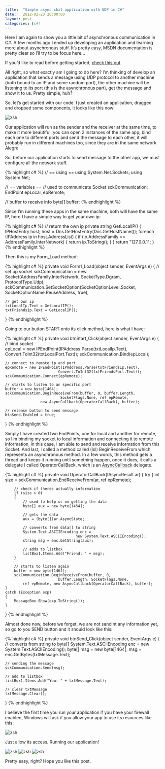 ```yaml
---
title:  "Simple async chat application with UDP in C#"
date:   2012-02-20 20:00:00
layout: post
categories: [c#]
---
```


 Here I am again to show you a little bit of asynchronous communication in C#. A few months ago I ended up developing an application and learning more about asynchronous stuff. It’s pretty easy, MSDN documentation is pretty clear so I’ll try to be focus here...
 <!--more-->

 If you’d like to read before getting started, [check this out][doc].

 All right, so what exactly am I going to do here? I’m thinking of develop an application that sends a message using UDP protocol to another machine (both bound to an IP and some random port), the other machine will be listening to its port (this is the asynchronous part), get the message and show it to us. Pretty simple, huh?

 So, let’s get started with our code. I just created an application, dragged and dropped some components, it looks like this now:

 ![zsh](/img/posts/chat/chat_1.png)

 Our application will run as the sender and the receiver at the same time, to make it more beautiful, you can open 2 instances of the same app, bind each one to different ports and send the message to each other, it will probably run in different machines too, since they are in the same network. Alegre

So, before our application starts to send message to the other app, we must configure all the network stuff.

{% highlight c# %}
// == using ==
using System.Net.Sockets;
using System.Net;

// == variables ==
// used to communicate
Socket sckCommunication;
EndPoint epLocal, epRemote;

// buffer to receive info
byte[] buffer;
{% endhighlight %}

Since I’m running these apps in the same machine, both will have the same IP, here I have a simple way to get your own ip:

{% highlight c# %}
// return the own ip
private string GetLocalIP()
{
    IPHostEntry host;
    host = Dns.GetHostEntry(Dns.GetHostName());
    foreach (IPAddress ip in host.AddressList)
    {
        if (ip.AddressFamily == AddressFamily.InterNetwork)
        {
            return ip.ToString();
        }
    }
    return "127.0.0.1";
}
{% endhighlight %}

Then this is my Form_Load method:

{% highlight c# %}
private void Form1_Load(object sender, EventArgs e)
{
    // set up socket
    sckCommunication = new Socket(AddressFamily.InterNetwork,
                        SocketType.Dgram, ProtocolType.Udp);
    sckCommunication.SetSocketOption(SocketOptionLevel.Socket,
                        SocketOptionName.ReuseAddress, true);

    // get own ip
    txtLocalIp.Text = GetLocalIP();
    txtFriendsIp.Text = GetLocalIP();
}
{% endhighlight %}

Going to our button START onto its click method, here is what I have:

{% highlight c# %}
private void btnStart_Click(object sender, EventArgs e)
{
    // bind socket                        
    epLocal = new IPEndPoint(IPAddress.Parse(txtLocalIp.Text),
                            Convert.ToInt32(txtLocalPort.Text));
    sckCommunication.Bind(epLocal);

    // connect to remote ip and port
    epRemote = new IPEndPoint(IPAddress.Parse(txtFriendsIp.Text),
                            Convert.ToInt32(txtFriendsPort.Text));
    sckCommunication.Connect(epRemote);

    // starts to listen to an specific port
    buffer = new byte[1464];
    sckCommunication.BeginReceiveFrom(buffer, 0, buffer.Length,
                             SocketFlags.None, ref epRemote,
                    new AsyncCallback(OperatorCallBack), buffer);

    // release button to send message
    btnSend.Enabled = true;
}
{% endhighlight %}

Simply I have created two EndPoints, one for local and another for remote, so I’m binding my socket to local information and connecting it to remote information, in this case, I am able to send and receive information from this Socket. And last, I called a method called (lol) BeginReceiveFrom which represents an asynchronous method. In a few words, this method gets a thread and keeps it running until something happen, once it does, it calls a delegate I called OperatorCallBack, which is an [AsyncCallback][async] delegate.

{% highlight c# %}
private void OperatorCallBack(IAsyncResult ar)
{
    try
    {
        int size = sckCommunication.EndReceiveFrom(ar, ref epRemote);

        // check if theres actually information
        if (size > 0)
        {
            // used to help us on getting the data
            byte[] aux = new byte[1464];

            // gets the data
            aux = (byte[])ar.AsyncState;

            // converts from data[] to string
            System.Text.ASCIIEncoding enc =
                                    new System.Text.ASCIIEncoding();
            string msg = enc.GetString(aux);

            // adds to listbox
            listBox1.Items.Add("Friend: " + msg);                   
        }

        // starts to listen again
        buffer = new byte[1464];
        sckCommunication.BeginReceiveFrom(buffer, 0,
                            buffer.Length, SocketFlags.None,
            ref epRemote, new AsyncCallback(OperatorCallBack), buffer);
    }
    catch (Exception exp)
    {
        MessageBox.Show(exp.ToString());
    }
}
{% endhighlight %}

Almost done now, before we forget, we are not sendint any information yet, so go to you SEND button and it should look like this:

{% highlight c# %}
private void btnSend_Click(object sender, EventArgs e)
{                      
    // converts from string to byte[]
    System.Text.ASCIIEncoding enc =
            new System.Text.ASCIIEncoding();
    byte[] msg = new byte[1464];
    msg = enc.GetBytes(txtMessage.Text);

    // sending the message
    sckCommunication.Send(msg);

    // add to listbox
    listBox1.Items.Add("You: " + txtMessage.Text);

    // clear txtMessage
    txtMessage.Clear();
}
{% endhighlight %}

I believe the first time you run your application if you have your firewall enabled, Windows will ask if you allow your app to use its resources like this:

![zsh](/img/posts/chat/chat_2.png)

Just allow its access. Running our application!

![zsh](/img/posts/chat/chat_3.png)
![zsh](/img/posts/chat/chat_4.png)
![zsh](/img/posts/chat/chat_5.png)

Pretty easy, right? Hope you like this post.

[doc]: http://msdn.microsoft.com/en-us/library/ms734701.aspx
[async]: https://msdn.microsoft.com/en-us/library/system.asynccallback.aspx
